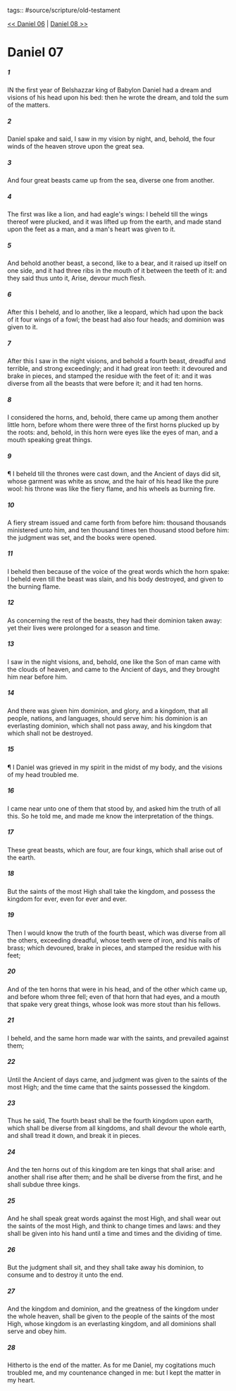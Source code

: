 tags:: #source/scripture/old-testament

[<< Daniel 06](/Old_Testament/27_Daniel/Daniel_06.md) | [Daniel 08 >>](/Old_Testament/27_Daniel/Daniel_08.md)

# Daniel 07

##### 1

IN the first year of Belshazzar king of Babylon Daniel had a dream and visions of his head upon his bed: then he wrote the dream, and told the sum of the matters.

##### 2

Daniel spake and said, I saw in my vision by night, and, behold, the four winds of the heaven strove upon the great sea.

##### 3

And four great beasts came up from the sea, diverse one from another.

##### 4

The first was like a lion, and had eagle's wings: I beheld till the wings thereof were plucked, and it was lifted up from the earth, and made stand upon the feet as a man, and a man's heart was given to it.

##### 5

And behold another beast, a second, like to a bear, and it raised up itself on one side, and it had three ribs in the mouth of it between the teeth of it: and they said thus unto it, Arise, devour much flesh.

##### 6

After this I beheld, and lo another, like a leopard, which had upon the back of it four wings of a fowl; the beast had also four heads; and dominion was given to it.

##### 7

After this I saw in the night visions, and behold a fourth beast, dreadful and terrible, and strong exceedingly; and it had great iron teeth: it devoured and brake in pieces, and stamped the residue with the feet of it: and it was diverse from all the beasts that were before it; and it had ten horns.

##### 8

I considered the horns, and, behold, there came up among them another little horn, before whom there were three of the first horns plucked up by the roots: and, behold, in this horn were eyes like the eyes of man, and a mouth speaking great things.

##### 9

¶ I beheld till the thrones were cast down, and the Ancient of days did sit, whose garment was white as snow, and the hair of his head like the pure wool: his throne was like the fiery flame, and his wheels as burning fire.

##### 10

A fiery stream issued and came forth from before him: thousand thousands ministered unto him, and ten thousand times ten thousand stood before him: the judgment was set, and the books were opened.

##### 11

I beheld then because of the voice of the great words which the horn spake: I beheld even till the beast was slain, and his body destroyed, and given to the burning flame.

##### 12

As concerning the rest of the beasts, they had their dominion taken away: yet their lives were prolonged for a season and time.

##### 13

I saw in the night visions, and, behold, one like the Son of man came with the clouds of heaven, and came to the Ancient of days, and they brought him near before him.

##### 14

And there was given him dominion, and glory, and a kingdom, that all people, nations, and languages, should serve him: his dominion is an everlasting dominion, which shall not pass away, and his kingdom that which shall not be destroyed.

##### 15

¶ I Daniel was grieved in my spirit in the midst of my body, and the visions of my head troubled me.

##### 16

I came near unto one of them that stood by, and asked him the truth of all this. So he told me, and made me know the interpretation of the things.

##### 17

These great beasts, which are four, are four kings, which shall arise out of the earth.

##### 18

But the saints of the most High shall take the kingdom, and possess the kingdom for ever, even for ever and ever.

##### 19

Then I would know the truth of the fourth beast, which was diverse from all the others, exceeding dreadful, whose teeth were of iron, and his nails of brass; which devoured, brake in pieces, and stamped the residue with his feet;

##### 20

And of the ten horns that were in his head, and of the other which came up, and before whom three fell; even of that horn that had eyes, and a mouth that spake very great things, whose look was more stout than his fellows.

##### 21

I beheld, and the same horn made war with the saints, and prevailed against them;

##### 22

Until the Ancient of days came, and judgment was given to the saints of the most High; and the time came that the saints possessed the kingdom.

##### 23

Thus he said, The fourth beast shall be the fourth kingdom upon earth, which shall be diverse from all kingdoms, and shall devour the whole earth, and shall tread it down, and break it in pieces.

##### 24

And the ten horns out of this kingdom are ten kings that shall arise: and another shall rise after them; and he shall be diverse from the first, and he shall subdue three kings.

##### 25

And he shall speak great words against the most High, and shall wear out the saints of the most High, and think to change times and laws: and they shall be given into his hand until a time and times and the dividing of time.

##### 26

But the judgment shall sit, and they shall take away his dominion, to consume and to destroy it unto the end.

##### 27

And the kingdom and dominion, and the greatness of the kingdom under the whole heaven, shall be given to the people of the saints of the most High, whose kingdom is an everlasting kingdom, and all dominions shall serve and obey him.

##### 28

Hitherto is the end of the matter. As for me Daniel, my cogitations much troubled me, and my countenance changed in me: but I kept the matter in my heart.
